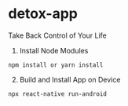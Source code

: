# detox-app
Take Back Control of Your Life

1. Install Node Modules

```
npm install or yarn install
```

2. Build and Install App on Device

```
npx react-native run-android
```
